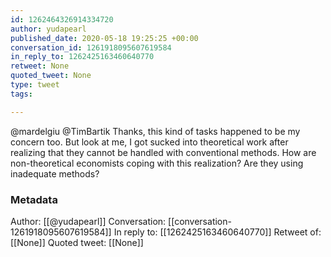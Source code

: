 ```yaml
---
id: 1262464326914334720
author: yudapearl
published_date: 2020-05-18 19:25:25 +00:00
conversation_id: 1261918095607619584
in_reply_to: 1262425163460640770
retweet: None
quoted_tweet: None
type: tweet
tags:

---
```


@mardelgiu @TimBartik Thanks, this kind of tasks happened to be my concern too. But look at me, I got sucked into theoretical work after realizing that they cannot be handled with conventional methods. How are non-theoretical economists coping with this realization? Are they using inadequate methods?

### Metadata

Author: [[@yudapearl]]
Conversation: [[conversation-1261918095607619584]]
In reply to: [[1262425163460640770]]
Retweet of: [[None]]
Quoted tweet: [[None]]
